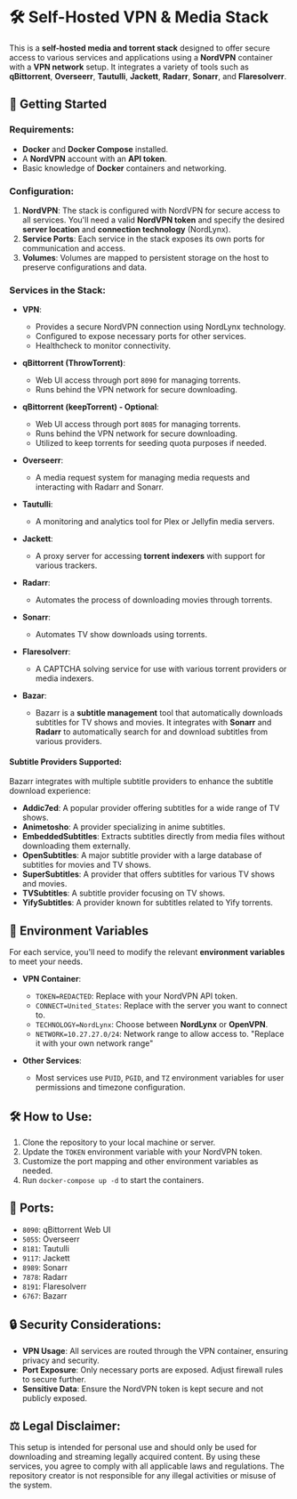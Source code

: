 # 🛠️ Self-Hosted VPN & Media Stack

This is a **self-hosted media and torrent stack** designed to offer secure access to various services and applications using a **NordVPN** container with a **VPN network** setup. It integrates a variety of tools such as **qBittorrent**, **Overseerr**, **Tautulli**, **Jackett**, **Radarr**, **Sonarr**, and **Flaresolverr**.

## 🚀 Getting Started

### Requirements:
- **Docker** and **Docker Compose** installed.
- A **NordVPN** account with an **API token**.
- Basic knowledge of **Docker** containers and networking.

### Configuration:
1. **NordVPN**: The stack is configured with NordVPN for secure access to all services. You'll need a valid **NordVPN token** and specify the desired **server location** and **connection technology** (NordLynx).
2. **Service Ports**: Each service in the stack exposes its own ports for communication and access.
3. **Volumes**: Volumes are mapped to persistent storage on the host to preserve configurations and data.

### Services in the Stack:
- **VPN**: 
  - Provides a secure NordVPN connection using NordLynx technology.
  - Configured to expose necessary ports for other services.
  - Healthcheck to monitor connectivity.

- **qBittorrent (ThrowTorrent)**:
  - Web UI access through port `8090` for managing torrents.
  - Runs behind the VPN network for secure downloading.
 
- **qBittorrent (keepTorrent) - Optional**:
  - Web UI access through port `8085` for managing torrents.
  - Runs behind the VPN network for secure downloading.
  - Utilized to keep torrents for seeding quota purposes if needed.

- **Overseerr**:
  - A media request system for managing media requests and interacting with Radarr and Sonarr.

- **Tautulli**:
  - A monitoring and analytics tool for Plex or Jellyfin media servers.

- **Jackett**:
  - A proxy server for accessing **torrent indexers** with support for various trackers.

- **Radarr**:
  - Automates the process of downloading movies through torrents.

- **Sonarr**:
  - Automates TV show downloads using torrents.

- **Flaresolverr**:
  - A CAPTCHA solving service for use with various torrent providers or media indexers.
 
- **Bazar**:
  - Bazarr is a **subtitle management** tool that automatically downloads subtitles for TV shows and movies. It integrates with **Sonarr** and **Radarr** to automatically search for and download subtitles from various providers.

#### Subtitle Providers Supported:
Bazarr integrates with multiple subtitle providers to enhance the subtitle download experience:
- **Addic7ed**: A popular provider offering subtitles for a wide range of TV shows.
- **Animetosho**: A provider specializing in anime subtitles.
- **EmbeddedSubtitles**: Extracts subtitles directly from media files without downloading them externally.
- **OpenSubtitles**: A major subtitle provider with a large database of subtitles for movies and TV shows.
- **SuperSubtitles**: A provider that offers subtitles for various TV shows and movies.
- **TVSubtitles**: A subtitle provider focusing on TV shows.
- **YifySubtitles**: A provider known for subtitles related to Yify torrents.

## 📝 Environment Variables

For each service, you'll need to modify the relevant **environment variables** to meet your needs.

- **VPN Container**:
  - `TOKEN=REDACTED`: Replace with your NordVPN API token.
  - `CONNECT=United_States`: Replace with the server you want to connect to.
  - `TECHNOLOGY=NordLynx`: Choose between **NordLynx** or **OpenVPN**.
  - `NETWORK=10.27.27.0/24`: Network range to allow access to. "Replace it with your own network range"

- **Other Services**:
  - Most services use `PUID`, `PGID`, and `TZ` environment variables for user permissions and timezone configuration.

## 🛠️ How to Use:
1. Clone the repository to your local machine or server.
2. Update the `TOKEN` environment variable with your NordVPN token.
3. Customize the port mapping and other environment variables as needed.
4. Run `docker-compose up -d` to start the containers.

## 📄 Ports:
- `8090`: qBittorrent Web UI
- `5055`: Overseerr
- `8181`: Tautulli
- `9117`: Jackett
- `8989`: Sonarr
- `7878`: Radarr
- `8191`: Flaresolverr
- `6767`: Bazarr

## 🔒 Security Considerations:
- **VPN Usage**: All services are routed through the VPN container, ensuring privacy and security.
- **Port Exposure**: Only necessary ports are exposed. Adjust firewall rules to secure further.
- **Sensitive Data**: Ensure the NordVPN token is kept secure and not publicly exposed.

## ⚖️ Legal Disclaimer:
This setup is intended for personal use and should only be used for downloading and streaming legally acquired content. By using these services, you agree to comply with all applicable laws and regulations. The repository creator is not responsible for any illegal activities or misuse of the system.

